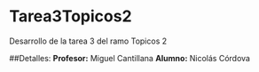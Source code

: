 # Tarea3Topicos2
Desarrollo de la tarea 3 del ramo Topicos 2

##Detalles:
**Profesor:** Miguel Cantillana
**Alumno:** Nicolás Córdova
